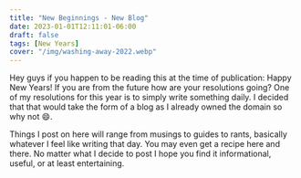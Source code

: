 ```yaml
---
title: "New Beginnings - New Blog"
date: 2023-01-01T12:11:01-06:00
draft: false
tags: [New Years]
cover: "/img/washing-away-2022.webp"
---
```


Hey guys if you happen to be reading this at the time of publication: Happy New Years! If you are from the future how are your resolutions going? One of my  resolutions for this year is to simply write something daily. I decided that that would take the form of a blog as I already owned the domain so why not :smile:.

Things I post on here will range from musings to guides to rants, basically whatever I feel like writing that day. You may even get a recipe here and there. No matter what I decide to post I hope you find it informational, useful, or at least entertaining.
